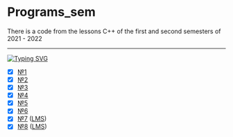 # Programs_sem
There is a code from the lessons C++ of the first and second semesters of 2021 - 2022

---

[![Typing SVG](https://readme-typing-svg.herokuapp.com?color=7D43F7&background=FF54C800&lines=Homeworks)](https://git.io/typing-svg)



- [X] [№1](https://github.com/SerikovAleksey/Programs_sem/tree/main/Lessons_2_semester/1_sem_encapsulation)
- [X] [№2](https://github.com/SerikovAleksey/Programs_sem/tree/main/Lessons_2_semester/3_sem_inheritance)
- [X] [№3](https://github.com/SerikovAleksey/Programs_sem/tree/main/Lessons_2_semester/4_sem_polymorphism)
- [X] [№4](https://github.com/SerikovAleksey/Programs_sem/tree/main/Lessons_2_semester/5_sem_algorithms)
- [X] [№5](https://github.com/SerikovAleksey/Programs_sem/tree/main/Lessons_2_semester/6_sem_random_exeptions)
- [X] [№6](https://github.com/SerikovAleksey/Programs_sem/tree/main/Lessons_2_semester/7_sem_parallel)
- [X] [№7](https://github.com/SerikovAleksey/Programs_sem/tree/main/Lessons_2_semester/9_sem_practice) ([LMS](https://github.com/SerikovAleksey/Programs_sem/tree/main/Lessons_2_semester/LMS_STL_2))
- [X] [№8](https://github.com/SerikovAleksey/Programs_sem/tree/main/Lessons_2_semester/10_sem_exeptions) ([LMS](https://github.com/SerikovAleksey/Programs_sem/tree/main/Lessons_2_semester/LMS_STL_3))
